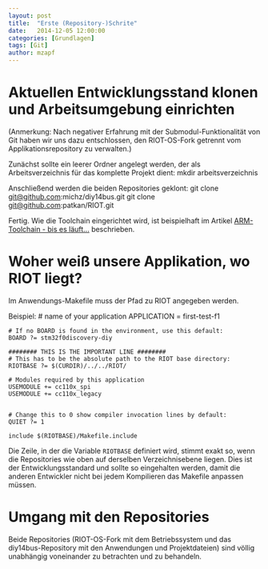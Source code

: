 ```yaml
---
layout: post
title:  "Erste (Repository-)Schrite"
date:   2014-12-05 12:00:00
categories: [Grundlagen]
tags: [Git]
author: mzapf
---
```


# Aktuellen Entwicklungsstand klonen und Arbeitsumgebung einrichten
(Anmerkung: Nach negativer Erfahrung mit der Submodul-Funktionalität von Git
haben wir uns dazu entschlossen, den RIOT-OS-Fork getrennt vom
Applikationsrepository zu verwalten.)

Zunächst sollte ein leerer Ordner angelegt werden, der als Arbeitsverzeichnis
für das komplette Projekt dient:
    mkdir arbeitsverzeichnis

Anschließend werden die beiden Repositories geklont:
    git clone git@github.com:michz/diy14bus.git
    git clone git@github.com:patkan/RIOT.git

Fertig. Wie die Toolchain eingerichtet wird,
ist beispielhaft im Artikel
[ARM-Toolchain - bis es läuft...](http://michz.github.io/diy14bus/2014/11/Arm-Toolchain/)
beschrieben.



# Woher weiß unsere Applikation, wo RIOT liegt?
Im Anwendungs-Makefile muss der Pfad zu RIOT angegeben werden.

Beispiel:
    # name of your application
    APPLICATION = first-test-f1

    # If no BOARD is found in the environment, use this default:
    BOARD ?= stm32f0discovery-diy

    ######## THIS IS THE IMPORTANT LINE ########
    # This has to be the absolute path to the RIOT base directory:
    RIOTBASE ?= $(CURDIR)/../../RIOT/

    # Modules required by this application
    USEMODULE += cc110x_spi
    USEMODULE += cc110x_legacy


    # Change this to 0 show compiler invocation lines by default:
    QUIET ?= 1

    include $(RIOTBASE)/Makefile.include

Die Zeile, in der die Variable `RIOTBASE` definiert wird, stimmt exakt so,
wenn die Repositories wie oben auf derselben Verzeichnisebene liegen.
Dies ist der Entwicklungsstandard und sollte so eingehalten werden,
damit die anderen Entwickler nicht bei jedem Kompilieren das Makefile
anpassen müssen.


# Umgang mit den Repositories
Beide Repositories (RIOT-OS-Fork mit dem Betriebssystem
und das diy14bus-Repository mit den Anwendungen und Projektdateien)
sind völlig unabhängig voneinander zu betrachten und zu behandeln.
